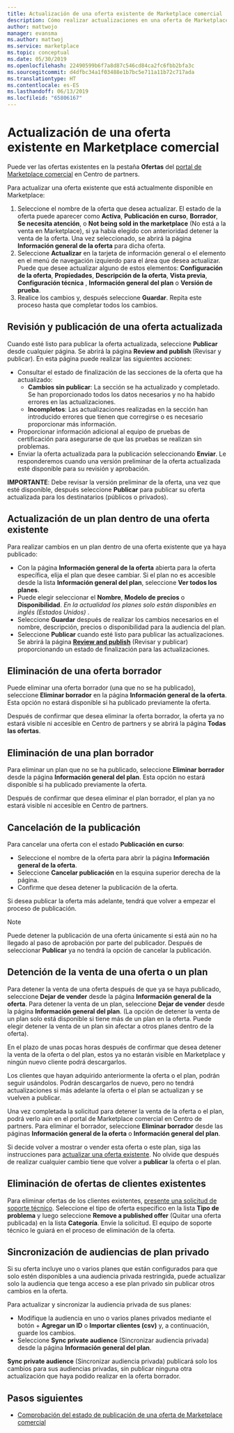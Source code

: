 ```yaml
---
title: Actualización de una oferta existente de Marketplace comercial
description: Cómo realizar actualizaciones en una oferta de Marketplace comercial existente, incluyendo editar, eliminar un borrador, cancelar una solicitud de publicación, detener la venta de una oferta o plan y sincronizar audiencias privadas.
author: mattwojo
manager: evansma
ms.author: mattwoj
ms.service: marketplace
ms.topic: conceptual
ms.date: 05/30/2019
ms.openlocfilehash: 22490599b6f7a8d87c546cd84ca2fc6fbb2bfa3c
ms.sourcegitcommit: d4dfbc34a1f03488e1b7bc5e711a11b72c717ada
ms.translationtype: HT
ms.contentlocale: es-ES
ms.lasthandoff: 06/13/2019
ms.locfileid: "65806167"
---
```

# <a name="update-an-existing-offer-in-the-commercial-marketplace"></a>Actualización de una oferta existente en Marketplace comercial

Puede ver las ofertas existentes en la pestaña **Ofertas** del [portal de Marketplace comercial](https://partner.microsoft.com/dashboard/commercial-marketplace/offers) en Centro de partners.

Para actualizar una oferta existente que está actualmente disponible en Marketplace: 

1. Seleccione el nombre de la oferta que desea actualizar. El estado de la oferta puede aparecer como **Activa**, **Publicación en curso**, **Borrador**, **Se necesita atención**, o **Not being sold in the marketplace** (No está a la venta en Marketplace), si ya había elegido con anterioridad detener la venta de la oferta. Una vez seleccionado, se abrirá la página **Información general de la oferta** para dicha oferta.
2. Seleccione **Actualizar** en la tarjeta de información general o el elemento en el menú de navegación izquierdo para el área que desea actualizar. Puede que desee actualizar alguno de estos elementos: **Configuración de la oferta**, **Propiedades**, **Descripción de la oferta**, **Vista previa**, **Configuración técnica** , **Información general del plan** o **Versión de prueba**. 
3. Realice los cambios y, después seleccione **Guardar**. Repita este proceso hasta que completar todos los cambios.

## <a name="review-and-publish-an-updated-offer"></a>Revisión y publicación de una oferta actualizada

Cuando esté listo para publicar la oferta actualizada, seleccione **Publicar** desde cualquier página. Se abrirá la página **Review and publish** (Revisar y publicar). En esta página puede realizar las siguientes acciones:


- Consultar el estado de finalización de las secciones de la oferta que ha actualizado: 
    - **Cambios sin publicar**: La sección se ha actualizado y completado. Se han proporcionado todos los datos necesarios y no ha habido errores en las actualizaciones.
    - **Incompletos**: Las actualizaciones realizadas en la sección han introducido errores que tienen que corregirse o es necesario proporcionar más información.
- Proporcionar información adicional al equipo de pruebas de certificación para asegurarse de que las pruebas se realizan sin problemas.
- Enviar la oferta actualizada para la publicación seleccionando **Enviar**.  Le responderemos cuando una versión preliminar de la oferta actualizada esté disponible para su revisión y aprobación.

**IMPORTANTE**: Debe revisar la versión preliminar de la oferta, una vez que esté disponible, después seleccione **Publicar** para publicar su oferta actualizada para los destinatarios (públicos o privados).

## <a name="update-a-plan-within-an-existing-offer"></a>Actualización de un plan dentro de una oferta existente

Para realizar cambios en un plan dentro de una oferta existente que ya haya publicado:

- Con la página **Información general de la oferta** abierta para la oferta específica, elija el plan que desee cambiar. Si el plan no es accesible desde la lista **Información general del plan**, seleccione **Ver todos los planes**.
- Puede elegir seleccionar el **Nombre**, **Modelo de precios** o **Disponibilidad**. *En la actualidad los planes solo están disponibles en inglés (Estados Unidos)* .
- Seleccione **Guardar** después de realizar los cambios necesarios en el nombre, descripción, precios o disponibilidad para la audiencia del plan. 
- Seleccione **Publicar** cuando esté listo para publicar las actualizaciones. Se abrirá la página **[Review and publish](#review-and-publish-an-updated-offer)** (Revisar y publicar) proporcionando un estado de finalización para las actualizaciones. 

## <a name="delete-a-draft-offer"></a>Eliminación de una oferta borrador

Puede eliminar una oferta borrador (una que no se ha publicado), seleccione **Eliminar borrador** en la página **Información general de la oferta**. Esta opción no estará disponible si ha publicado previamente la oferta.

Después de confirmar que desea eliminar la oferta borrador, la oferta ya no estará visible ni accesible en Centro de partners y se abrirá la página **Todas las ofertas**.

## <a name="delete-a-draft-plan"></a>Eliminación de una plan borrador

Para eliminar un plan que no se ha publicado, seleccione **Eliminar borrador** desde la página **Información general del plan**. Esta opción no estará disponible si ha publicado previamente la oferta.

Después de confirmar que desea eliminar el plan borrador, el plan ya no estará visible ni accesible en Centro de partners.

## <a name="cancel-publishing"></a>Cancelación de la publicación

Para cancelar una oferta con el estado **Publicación en curso**:

- Seleccione el nombre de la oferta para abrir la página **Información general de la oferta**. 
- Seleccione **Cancelar publicación** en la esquina superior derecha de la página.
- Confirme que desea detener la publicación de la oferta. 

Si desea publicar la oferta más adelante, tendrá que volver a empezar el proceso de publicación.

> [!NOTE]
> Puede detener la publicación de una oferta únicamente si está aún no ha llegado al paso de aprobación por parte del publicador. Después de seleccionar **Publicar** ya no tendrá la opción de cancelar la publicación.

## <a name="stop-selling-an-offer-or-plan"></a>Detención de la venta de una oferta o un plan

Para detener la venta de una oferta después de que ya se haya publicado, seleccione **Dejar de vender** desde la página **Información general de la oferta**. Para detener la venta de un plan, seleccione **Dejar de vender** desde la página **Información general del plan**. (La opción de detener la venta de un plan solo está disponible si tiene más de un plan en la oferta. Puede elegir detener la venta de un plan sin afectar a otros planes dentro de la oferta).

En el plazo de unas pocas horas después de confirmar que desea detener la venta de la oferta o del plan, estos ya no estarán visible en Marketplace y ningún nuevo cliente podrá descargarlos. 

Los clientes que hayan adquirido anteriormente la oferta o el plan, podrán seguir usándolos. Podrán descargarlos de nuevo, pero no tendrá actualizaciones si más adelante la oferta o el plan se actualizan y se vuelven a publicar. 

Una vez completada la solicitud para detener la venta de la oferta o el plan, podrá verlo aún en el portal de Marketplace comercial en Centro de partners. Para eliminar el borrador, seleccione **Eliminar borrador** desde las páginas **Información general de la oferta** o **Información general del plan**. 

Si decide volver a mostrar o vender esta oferta o este plan, siga las instrucciones para [actualizar una oferta existente](#update-an-existing-offer-in-the-commercial-marketplace). No olvide que después de realizar cualquier cambio tiene que volver a **publicar** la oferta o el plan.

## <a name="remove-offers-from-existing-customers"></a>Eliminación de ofertas de clientes existentes

Para eliminar ofertas de los clientes existentes, [presente una solicitud de soporte técnico](https://support.microsoft.com/supportforbusiness/productselection?sapId=48734891-ee9a-5d77-bf29-82bf8d8111ff). Seleccione el tipo de oferta específico en la lista **Tipo de problema** y luego seleccione **Remove a published offer** (Quitar una oferta publicada) en la lista **Categoría**. Envíe la solicitud. El equipo de soporte técnico le guiará en el proceso de eliminación de la oferta.

## <a name="sync-private-plan-audiences"></a>Sincronización de audiencias de plan privado

Si su oferta incluye uno o varios planes que están configurados para que solo estén disponibles a una audiencia privada restringida, puede actualizar solo la audiencia que tenga acceso a ese plan privado sin publicar otros cambios en la oferta. 

Para actualizar y sincronizar la audiencia privada de sus planes:

- Modifique la audiencia en uno o varios planes privados mediante el botón + **Agregar un ID** o **Importar clientes (csv)** y, a continuación, guarde los cambios.
- Seleccione **Sync private audience** (Sincronizar audiencia privada) desde la página **Información general del plan**.

**Sync private audience** (Sincronizar audiencia privada) publicará solo los cambios para sus audiencias privadas, sin publicar ninguna otra actualización que haya podido realizar en la oferta borrador.

## <a name="next-steps"></a>Pasos siguientes

- [Comprobación del estado de publicación de una oferta de Marketplace comercial](./publishing-status.md)
